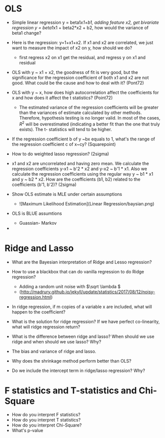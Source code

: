 # OLS
- Simple linear regression y = beta1*x1+b1, adding feature x2, get bivariate regression y = beta1*x1 + beta2*x2 + b2, how would the variance of beta1 change?
  
- Here is the regression: y=1+x1+x2. If x1 and x2 are correlated, we just want to measure the impact of x2 on y, how should we do?
  - first regress x2 on x1 get the residual, and regress y on x1 and residual
  
- OLS with y ~ x1 + x2, the goodness of fit is very good, but the significance for the regression coefficient of both x1 and x2 are not good. What could be the cause and how to deal with it? (Pont72)
  
- OLS with y ~ x, how does high autocorrelation affect the coefficients for x and how does it affect the t statistics? (Point72)

   - The estimated variance of the regression coefficients will be greater than the variances of estimate calculated by other methods.     Therefore, hypothesis testing is no longer valid. In most of the cases, $R^2$ will be overestimated (indicating a better fit than the one that truly exists). The t- statistics will tend to be higher.

- If the regression coefficient b of y \~bx equals to 1, what's the range of the regression coefficient c of x\~cy? (Squarepoint)
  
- How to do weighted lasso regression? (2sigma)
  
- x1 and x2 are uncorrelated and having zero mean. We calculate the regression coefficients y-x1 ~ b'2 * x2 and y-x2 ~ b'1 * x1. Also we calculate the regression coefficients using the regular way y ~ b1 * x1 and y ~ b2 * x2. How are the coefficients (b1, b2) related to the coefficients (b'1, b'2)? (2sigma)

- Show OLS estimate is MLE under certain assumptions
  - ![Maximum Likelihood Estimation](Linear Regression/baysian.png)
  
- OLS is BLUE assumtions
   - Guassian- Markov

-

# Ridge and Lasso
- What are the Bayesian interpretation of Ridge and Lesso regression?
  
- How to use a blackbox that can do vanilla regression to do Ridge regression?
    - Adding a random unit noise with $\sqrt \lambda $
    - (http://madrury.github.io/jekyll/update/statistics/2017/08/12/noisy-regression.html)

- In ridge regression, if m copies of a variable x are included, what will happen to the coefficient?
  
- What is the solution for ridge regression? If we have perfect co-linearity, what will ridge regression return?
  
- What is the difference between ridge and lasso? When should we use ridge and when should we use lasso? Why?
  
- The bias and variance of ridge and lasso.

- Why does the shrinkage method perform better than OLS?
  
- Do we include the intercept term in ridge/lasso regression? Why?


#  F statistics and T-statistics and Chi-Square
- How do you interpret F statistics?
- How do you interpret T statistics?
- How do you interpret Chi-Square?
- What's p-value
